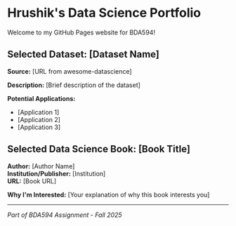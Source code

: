 # Hrushik's Data Science Portfolio

Welcome to my GitHub Pages website for BDA594!

## Selected Dataset: [Dataset Name]
**Source:** [URL from awesome-datascience]

**Description:** [Brief description of the dataset]

**Potential Applications:**
- [Application 1]
- [Application 2]  
- [Application 3]

## Selected Data Science Book: [Book Title]
**Author:** [Author Name]  
**Institution/Publisher:** [Institution]  
**URL:** [Book URL]

**Why I'm Interested:** [Your explanation of why this book interests you]

---
*Part of BDA594 Assignment - Fall 2025*
